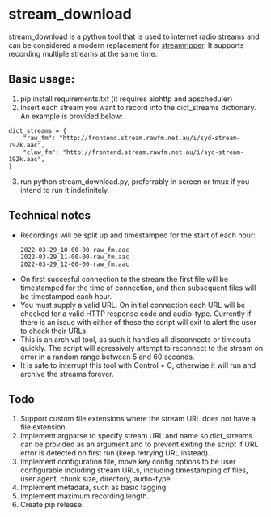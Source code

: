 # stream_download

stream_download is a python tool that is used to internet radio streams and can be considered a modern replacement for [streamripper](http://streamripper.sourceforge.net/). It supports recording multiple streams at the same time.

## Basic usage:

1. pip install requirements.txt (it requires aiohttp and apscheduler)
2. Insert each stream you want to record into the dict_streams dictionary. An example is provided below:

```
dict_streams = {
    "raw_fm": "http://frontend.stream.rawfm.net.au/i/syd-stream-192k.aac",
    "claw_fm": "http://frontend.stream.rawfm.net.au/i/syd-stream-192k.aac",
}

```
3. run python stream_download.py, preferrably in screen or tmux if you intend to run it indefinitely.

## Technical notes

* Recordings will be split up and timestamped for the start of each hour:
  ```
  2022-03-29_10-00-00-raw_fm.aac
  2022-03-29_11-00-00-raw_fm.aac
  2022-03-29_12-00-00-raw_fm.aac
  ```
* On first succesful connection to the stream the first file will be timestamped for the time of connection, and then subsequent files will be timestamped each hour.
* You must supply a valid URL. On initial connection each URL will be checked for a valid HTTP response code and audio-type. Currently if there is an issue with either of these the script will exit to alert the user to check their URLs.
* This is an archival tool, as such it handles all disconnects or timeouts quickly. The script will agressively attempt to reconnect to the stream on error in a random range between 5 and 60 seconds.
* It is safe to interrupt this tool with Control + C, otherwise it will run and archive the streams forever.


## Todo 
1. Support custom file extensions where the stream URL does not have a file extension.
2. Implement argparse to specify stream URL and name so dict_streams can be provided as an argument and to prevent exiting the script if URL error is detected on first run (keep retrying URL instead).
3. Implement configuration file, move key config options to be user configurable including stream URLs, including timestamping of files, user agent, chunk size, directory, audio-type.
5. Implement metadata, such as basic tagging.
6. Implement maximum recording length.
8. Create pip release.
